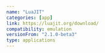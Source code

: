 ```yaml
---
name: "LuaJIT"
categories: [app]
link: https://luajit.org/download/
compatibility: emulation
versionFrom: "2.1.0-beta3"
type: applications
---
```


